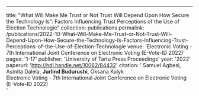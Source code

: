 ---
title: "What Will Make Me Trust or Not Trust Will Depend Upon How Secure the Technology Is”: Factors Influencing Trust Perceptions of the Use of Election Technologie"
collection: publications
permalink: /publications/2022-10-What-Will-Make-Me-Trust-or-Not-Trust-Will-Depend-Upon-How-Secure-the-Technology-Is-Factors-Influencing-Trust-Perceptions-of-the-Use-of-Election-Technologie
venue: 'Electronic Voting - 7th International Joint Conference on Electronic Voting (E-Vote-ID 2022)'
pages: '1-17'
publisher: 'University of Tartu Press Proceedings'
year: '2022'
paperurl: 'http://hdl.handle.net/10062/84432'
citation: ' Samuel Agbesi,  Asmita Dalela,  <b>Jurlind Budurushi</b>,  Oksana Kulyk</br> Electronic Voting - 7th International Joint Conference on Electronic Voting (E-Vote-ID 2022)</br>'